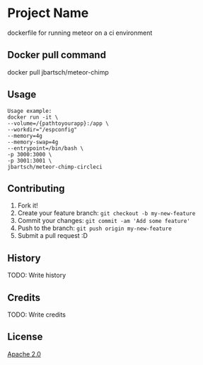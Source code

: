 # Project Name

dockerfile for running meteor on a ci environment

## Docker pull command

docker pull jbartsch/meteor-chimp

## Usage

```
Usage example:
docker run -it \
--volume=/{pathtoyourapp}:/app \
--workdir="/espconfig"
--memory=4g
--memory-swap=4g
--entrypoint=/bin/bash \
-p 3000:3000 \
-p 3001:3001 \
jbartsch/meteor-chimp-circleci
```

## Contributing

1. Fork it!
2. Create your feature branch: `git checkout -b my-new-feature`
3. Commit your changes: `git commit -am 'Add some feature'`
4. Push to the branch: `git push origin my-new-feature`
5. Submit a pull request :D

## History

TODO: Write history

## Credits

TODO: Write credits

## License

 [Apache 2.0](https://www.apache.org/licenses/LICENSE-2.0)
